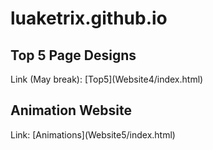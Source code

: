 # luaketrix.github.io

<h2>Top 5 Page Designs</h2>
Link (May break): [Top5](Website4/index.html)

<h2>Animation Website</h2>
Link: [Animations](Website5/index.html)
